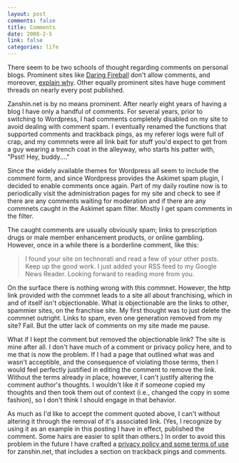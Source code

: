 ```yaml
--- 
layout: post
comments: false
title: Comments
date: 2008-2-5
link: false
categories: life
---
```

There seem to be two schools of thought regarding comments on personal blogs.  Prominent sites like <a href="http://daringfireball.net" title="Daring Fireball">Daring Fireball</a> don't allow comments, and moreover, <a href="http://shawnblanc.net/2007/why-daring-fireball-is-comment-free/" title="Why Daring Fireball is Comment Free">explain why</a>.  Other equally prominent sites have huge comment threads on nearly every post published.

Zanshin.net is by no means prominent.  After nearly eight years of having a blog I have only a handful of comments.  For several years, prior to switching to Wordpress, I had comments completely disabled on my site to avoid dealing with comment spam.  I eventually renamed the functions that supported comments and trackback pings, as my referer logs were full of crap, and my commnets were all link bait for stuff you'd expect to get from a guy wearing a trench coat in the alleyway, who starts his patter with, "Psst! Hey, buddy...."

Since the widely available themes for Wordpress all seem to include the comment form, and since Wordpress provides the Askimet spam plugin, I decided to enable comments once again.  Part of my daily routine now is to periodically visit the administration pages for my site and check to see if there are any comments waiting for moderation and if there are any commnets caught in the Askimet spam filter.  Mostly I get spam comments in the filter.

The caught comments are usually obviously spam; links to prescription drugs or male member enhancement products, or online gambling.  However, once in a while there is a borderline comment, like this:
<blockquote>I found your site on technorati and read a few of your other posts. Keep up the good work. I just added your RSS feed to my Google News Reader. Looking forward to reading more from you.</blockquote>
On the surface there is nothing wrong with this commnet.  However, the http link provided with the commnet leads to a site all about franchising, which in and of itself isn't objectionable.  What is objectionable are the links to other, spammier sites, on the franchise site.  My first thought was to just delete the commnet outright.  Links to spam, even one generation removed from my site? Fail.  But the utter lack of comments on my site made me pause.

What if I kept the comment but removed the objectionable link?  The site is mine after all.  I don't have much of a comment or privacy policy here, and to me that is now the problem.  If I had a page that outlined what was and wasn't acceptible, and the consequence of violating those terms, then I would feel perfectly justified in editing the comment to remove the link.  Without the terms already in place, however, I can't justify altering the comment author's thoughts.  I wouldn't like it if someone copied my thoughts and then took them out of context (i.e., changed the copy in some fashion), so I don't think I should engage in that behavior.

As much as I'd like to accept the comment quoted above, I can't without altering it through the removal of it's associated link.  (Yes, I recognize by using it as an example in this posting I have in effect, published the comment.  Some hairs are easier to split than others.)  In order to avoid this problem in the future I have crafted a <a href="http://zanshin.net/policies/" title="Privacy Policy and Terms of Use">privacy policy and some terms of use</a> for zanshin.net, that includes a section on trackback pings and comments.

